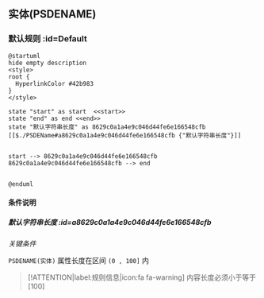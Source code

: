 ## 实体(PSDENAME) <!-- {docsify-ignore-all} -->

   

### 默认规则 :id=Default

```plantuml
@startuml
hide empty description
<style>
root {
  HyperlinkColor #42b983
}
</style>

state "start" as start  <<start>>
state "end" as end <<end>>
state "默认字符串长度" as 8629c0a1a4e9c046d44fe6e166548cfb [[$./PSDEName#a8629c0a1a4e9c046d44fe6e166548cfb {"默认字符串长度"}]]


start --> 8629c0a1a4e9c046d44fe6e166548cfb 
8629c0a1a4e9c046d44fe6e166548cfb --> end 


@enduml
```

#### 条件说明

##### 默认字符串长度 :id=a8629c0a1a4e9c046d44fe6e166548cfb


*关键条件*


`PSDENAME(实体)` 属性长度在区间 `(0 , 100]` 内

> [!ATTENTION|label:规则信息|icon:fa fa-warning]
> 内容长度必须小于等于[100]







